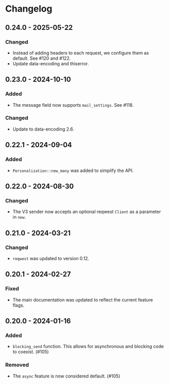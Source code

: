 # Changelog

## 0.24.0 - 2025-05-22

### Changed

- Instead of adding headers to each request, we configure them as default. See #120 and #122.
- Update data-encoding and thiserror.

## 0.23.0 - 2024-10-10

### Added

- The message field now supports `mail_settings`. See #118.

### Changed

- Update to data-encoding 2.6.

## 0.22.1 - 2024-09-04

### Added

- `Personalization::new_many` was added to simplify the API.

## 0.22.0 - 2024-08-30

### Changed

- The V3 sender now accepts an optional reqwest `Client` as a parameter in `new`.

## 0.21.0 - 2024-03-21

### Changed

- `reqwest` was updated to version 0.12.

## 0.20.1 - 2024-02-27

### Fixed

- The main documentation was updated to reflect the current feature flags.

## 0.20.0 - 2024-01-16

### Added

- `blocking_send` function. This allows for asynchronous and blocking code to coexist. (#105)

### Removed

- The `async` feature is now considered default. (#105)

